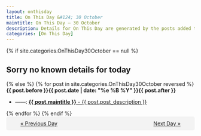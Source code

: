```yaml
---
layout: onthisday
title: On This Day &#124; 30 October
maintitle: On This Day — 30 October
description: Details for On This Day are generated by the posts added to the website so the content is subject to changes/updates over time.
categories: [On This Day]
---
```


{% if site.categories.OnThisDay30October == null %}
<h2>Sorry no known details for today</h2>
{% else %}
{% for post in site.categories.OnThisDay30October reversed %}
<strong>{{ post.before }}{{ post.date | date: "%e %B %Y" }}{{ post.after }}</strong>
<ul>
<li> ——: <a class="{{ post.class }}" href="{{ post.url }}"><strong>{{ post.maintitle }}</strong> - {{ post.post_description }}</a></li>
</ul>
{% endfor %}
{% endif %}
<br />
<div style="background-color: #f3f3f3; padding: 10px; border-radius: 5px; text-align: center; display: flex; justify-content: space-evenly;">
<a href="/onthisday/10/10-29">« Previous Day</a>
<span style="visibility:hidden;">[ Visit Leap Year February 29 ]</span>
<a href="/onthisday/10/10-31">Next Day »</a>
</div>
